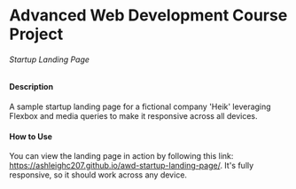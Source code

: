 # Advanced Web Development Course Project
###### Startup Landing Page

#### Description
A sample startup landing page for a fictional company 'Heik' leveraging Flexbox and media queries to make it responsive across all devices.

#### How to Use
You can view the landing page in action by following this link: https://ashleighc207.github.io/awd-startup-landing-page/. It's fully responsive, so it should work across any device.

